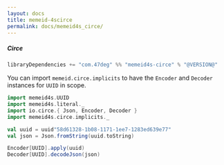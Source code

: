 ```yaml
---
layout: docs
title: memeid-4scirce
permalink: docs/memeid4s_circe/
---
```


##### Circe

```scala
libraryDependencies += "com.47deg" %% "memeid4s-circe" % "@VERSION@"
```

You can import `memeid.circe.implicits` to have the `Encoder` and `Decoder` instances for `UUID` in scope.

```scala mdoc:silent
import memeid4s.UUID
import memeid4s.literal._
import io.circe.{ Json, Encoder, Decoder }
import memeid4s.circe.implicits._

val uuid = uuid"58d61328-1b08-1171-1ee7-1283ed639e77"
val json = Json.fromString(uuid.toString)
```

```scala mdoc
Encoder[UUID].apply(uuid)
Decoder[UUID].decodeJson(json)
```

